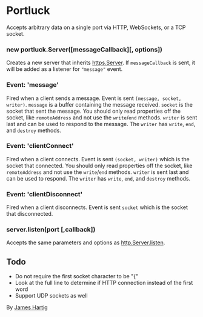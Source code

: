 # Portluck #

Accepts arbitrary data on a single port via HTTP, WebSockets, or a TCP socket.

### new portluck.Server([messageCallback][, options]) ###
Creates a new server that inherits [https.Server](https://nodejs.org/api/https.html#https_class_https_server).
If `messageCallback` is sent, it will be added as a listener for `"message"` event.

### Event: 'message' ###
Fired when a client sends a message. Event is sent `(message, socket, writer)`. `message` is a buffer containing
the message received. `socket` is the socket that sent the message. You should only read properties off the socket,
like `remoteAddress` and not use the `write`/`end` methods. `writer` is sent last and can be used to respond to the
message. The `writer` has `write`, `end`, and `destroy` methods.

### Event: 'clientConnect' ###
Fired when a client connects. Event is sent `(socket, writer)` which is the socket that connected. You should only
read properties off the socket, like `remoteAddress` and not use the `write`/`end` methods. `writer` is sent last
and can be used to respond. The `writer` has `write`, `end`, and `destroy` methods.

### Event: 'clientDisconnect' ###
Fired when a client disconnects. Event is sent `socket` which is the socket that disconnected.

### server.listen(port [,callback]) ###
Accepts the same parameters and options as [http.Server.listen](http://nodejs.org/api/http.html#http_server_listen_port_hostname_backlog_callback).

## Todo ##

* Do not require the first socket character to be "{"
* Look at the full line to determine if HTTP connection instead of the first word
* Support UDP sockets as well

By [James Hartig](https://github.com/fastest963/)
